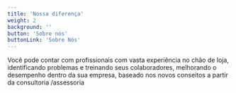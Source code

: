 ```yaml
---
title: 'Nossa diferença'
weight: 2
background: ''
button: 'Sobre nós'
buttonLink: 'Sobre Nós'
---
```


Você pode contar com  profissionais com vasta experiência  no chão de loja, identificando problemas
e treinando seus colaboradores, melhorando o desempenho  dentro da  sua empresa,
baseado nos novos conseitos a partir da consultoria /assessoria
